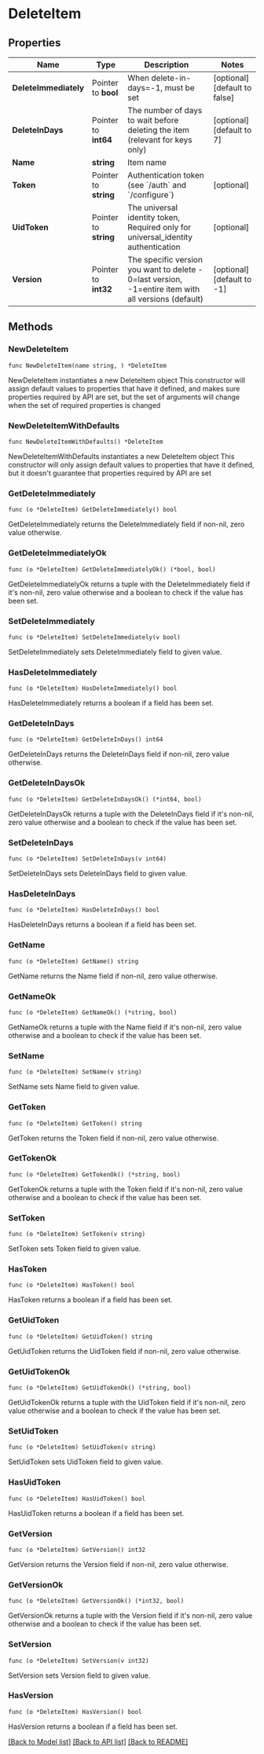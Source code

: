 # DeleteItem

## Properties

Name | Type | Description | Notes
------------ | ------------- | ------------- | -------------
**DeleteImmediately** | Pointer to **bool** | When delete-in-days&#x3D;-1, must be set | [optional] [default to false]
**DeleteInDays** | Pointer to **int64** | The number of days to wait before deleting the item (relevant for keys only) | [optional] [default to 7]
**Name** | **string** | Item name | 
**Token** | Pointer to **string** | Authentication token (see &#x60;/auth&#x60; and &#x60;/configure&#x60;) | [optional] 
**UidToken** | Pointer to **string** | The universal identity token, Required only for universal_identity authentication | [optional] 
**Version** | Pointer to **int32** | The specific version you want to delete - 0&#x3D;last version, -1&#x3D;entire item with all versions (default) | [optional] [default to -1]

## Methods

### NewDeleteItem

`func NewDeleteItem(name string, ) *DeleteItem`

NewDeleteItem instantiates a new DeleteItem object
This constructor will assign default values to properties that have it defined,
and makes sure properties required by API are set, but the set of arguments
will change when the set of required properties is changed

### NewDeleteItemWithDefaults

`func NewDeleteItemWithDefaults() *DeleteItem`

NewDeleteItemWithDefaults instantiates a new DeleteItem object
This constructor will only assign default values to properties that have it defined,
but it doesn't guarantee that properties required by API are set

### GetDeleteImmediately

`func (o *DeleteItem) GetDeleteImmediately() bool`

GetDeleteImmediately returns the DeleteImmediately field if non-nil, zero value otherwise.

### GetDeleteImmediatelyOk

`func (o *DeleteItem) GetDeleteImmediatelyOk() (*bool, bool)`

GetDeleteImmediatelyOk returns a tuple with the DeleteImmediately field if it's non-nil, zero value otherwise
and a boolean to check if the value has been set.

### SetDeleteImmediately

`func (o *DeleteItem) SetDeleteImmediately(v bool)`

SetDeleteImmediately sets DeleteImmediately field to given value.

### HasDeleteImmediately

`func (o *DeleteItem) HasDeleteImmediately() bool`

HasDeleteImmediately returns a boolean if a field has been set.

### GetDeleteInDays

`func (o *DeleteItem) GetDeleteInDays() int64`

GetDeleteInDays returns the DeleteInDays field if non-nil, zero value otherwise.

### GetDeleteInDaysOk

`func (o *DeleteItem) GetDeleteInDaysOk() (*int64, bool)`

GetDeleteInDaysOk returns a tuple with the DeleteInDays field if it's non-nil, zero value otherwise
and a boolean to check if the value has been set.

### SetDeleteInDays

`func (o *DeleteItem) SetDeleteInDays(v int64)`

SetDeleteInDays sets DeleteInDays field to given value.

### HasDeleteInDays

`func (o *DeleteItem) HasDeleteInDays() bool`

HasDeleteInDays returns a boolean if a field has been set.

### GetName

`func (o *DeleteItem) GetName() string`

GetName returns the Name field if non-nil, zero value otherwise.

### GetNameOk

`func (o *DeleteItem) GetNameOk() (*string, bool)`

GetNameOk returns a tuple with the Name field if it's non-nil, zero value otherwise
and a boolean to check if the value has been set.

### SetName

`func (o *DeleteItem) SetName(v string)`

SetName sets Name field to given value.


### GetToken

`func (o *DeleteItem) GetToken() string`

GetToken returns the Token field if non-nil, zero value otherwise.

### GetTokenOk

`func (o *DeleteItem) GetTokenOk() (*string, bool)`

GetTokenOk returns a tuple with the Token field if it's non-nil, zero value otherwise
and a boolean to check if the value has been set.

### SetToken

`func (o *DeleteItem) SetToken(v string)`

SetToken sets Token field to given value.

### HasToken

`func (o *DeleteItem) HasToken() bool`

HasToken returns a boolean if a field has been set.

### GetUidToken

`func (o *DeleteItem) GetUidToken() string`

GetUidToken returns the UidToken field if non-nil, zero value otherwise.

### GetUidTokenOk

`func (o *DeleteItem) GetUidTokenOk() (*string, bool)`

GetUidTokenOk returns a tuple with the UidToken field if it's non-nil, zero value otherwise
and a boolean to check if the value has been set.

### SetUidToken

`func (o *DeleteItem) SetUidToken(v string)`

SetUidToken sets UidToken field to given value.

### HasUidToken

`func (o *DeleteItem) HasUidToken() bool`

HasUidToken returns a boolean if a field has been set.

### GetVersion

`func (o *DeleteItem) GetVersion() int32`

GetVersion returns the Version field if non-nil, zero value otherwise.

### GetVersionOk

`func (o *DeleteItem) GetVersionOk() (*int32, bool)`

GetVersionOk returns a tuple with the Version field if it's non-nil, zero value otherwise
and a boolean to check if the value has been set.

### SetVersion

`func (o *DeleteItem) SetVersion(v int32)`

SetVersion sets Version field to given value.

### HasVersion

`func (o *DeleteItem) HasVersion() bool`

HasVersion returns a boolean if a field has been set.


[[Back to Model list]](../README.md#documentation-for-models) [[Back to API list]](../README.md#documentation-for-api-endpoints) [[Back to README]](../README.md)


